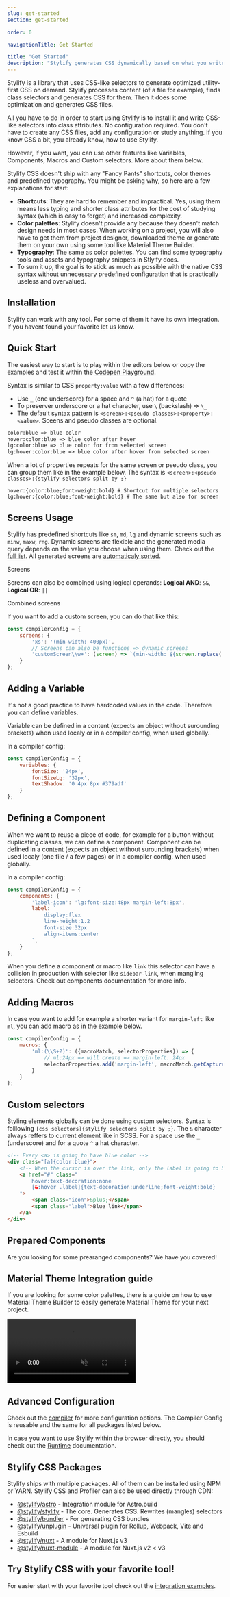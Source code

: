 ```yaml
---
slug: get-started
section: get-started

order: 0

navigationTitle: Get Started

title: "Get Started"
description: "Stylify generates CSS dynamically based on what you write. Learn how to use it!"
---
```


Stylify is a library that uses CSS-like selectors to generate optimized utility-first CSS on demand.
Stylify processes content (of a file for example), finds class selectors and generates CSS for them. Then it does some optimization and generates CSS files.

All you have to do in order to start using Stylify is to install it and write CSS-like selectors into class attributes. No configuration required. You don't have to create any CSS files, add any configuration or study anything. If you know CSS a bit, you already know, how to use Stylify.

However, if you want, you can use other features like Variables, Components, Macros and Custom selectors. More about them below.

Stylify CSS doesn't ship with any "Fancy Pants" shortcuts, color themes and predefined typography. You might be asking why, so here are a few explanations for start:
- **Shortcuts**: They are hard to remember and impractical. Yes, using them means less typing and shorter class attributes for the cost of studying syntax (which is easy to forget) and increased complexity.
- **Color palettes**: Stylify doesn't provide any because they doesn't match design needs in most cases. When working on a project, you will also have to get them from project designer, downloaded theme or generate them on your own using some tool like <nuxt-link to="/snippets/snippets/material-theme">Material Theme Builder</nuxt-link>.
- **Typography**: The same as color palettes. You can find some <nuxt-link to="/snippets/assets/fonts">typography tools and assets</nuxt-link> and <nuxt-link to="/snippets/snippets/stylify#variables">typography snippets</nuxt-link> in Stlyify docs.
- To sum it up, the goal is to stick as much as possible with the native CSS syntax without unnecessary predefined configuration that is practically useless and overvalued.

## Installation

Stylify can work with any tool. For some of them it have its own integration. If you havent found your favorite let us know.

<integration-blocks></integration-blocks>

## Quick Start
The easiest way to start is to play within the editors below or copy the examples and test it within the <a href="https://codepen.io/Machy8/pen/Bawpvdy?editors=1010" target="blank" rel="noopener nofollow">Codepen Playground</a>.

<nuxt-link to="/docs/stylify/compiler#syntax">Syntax</nuxt-link> is similar to CSS `property:value` with a few differences:
- Use `_` (one underscore) for a space and `^` (a hat) for a quote
- To preserver underscore or a hat character, use `\` (backslash) => `\_`
- The default syntax pattern is `<screen>:<pseudo classes>:<property>:<value>`. Sceens and pseudo classes are optional.

```html
color:blue => blue color
hover:color:blue => blue color after hover
lg:color:blue => blue color for from selected screen
lg:hover:color:blue => blue color after hover from selected screen
```

When a lot of properties repeats for the same screen or pseudo class, you can group them like in the example below. The syntax is `<screen>:<pseudo classes>:{stylify selectors split by ;}`

```
hover:{color:blue;font-weight:bold} # Shortcut for multiple selectors
lg:hover:{color:blue;font-weight:bold} # The same but also for screen
```

<!-- stylify-ignore -->
<get-started-selectors layout="column"></get-started-selectors>
<!-- /stylify-ignore -->

## Screens Usage
Stylify has predefined shortcuts like `sm`, `md`, `lg` and dynamic screens such as `minw`, `maxw`, `rng`. <nuxt-link to="/docs/stylify/compiler#screens">Dynamic screens</nuxt-link> are flexible and the generated media query depends on the value you choose when using them.
Check out the [full list](/docs/stylify/native-preset#screens). All generated screens are [automaticaly sorted](/docs/stylify/compiler#logical-operands-in-screens).


<!-- stylify-ignore -->
<example-editor layout="column" class="min-height:220px">
<div class="font-size:12px minw768px:font-size:32px lg:font-size:24px">
	Screens
</div>
</example-editor>
<!-- /stylify-ignore -->

Screens can also be combined using logical operands: **Logical AND**: `&&`, **Logical OR**: `||`

<!-- stylify-ignore -->
<example-editor layout="column" class="min-height:220px">
<div class="lg||landscape:color:orange sm&&dark:color:grey lg&&dark:color:white">
	Combined screens
</div>
</example-editor>
<!-- /stylify-ignore -->

If you want to add a custom screen, you can do that like this:
```js
const compilerConfig = {
	screens: {
		'xs': '(min-width: 400px)',
		// Screens can also be functions => dynamic screens
		'customScreen\\w+': (screen) => `(min-width: ${screen.replace('customScreen', '')})`
	}
};
```

## Adding a Variable
It's not a good practice to have hardcoded values in the code. Therefore you can <nuxt-link to="/docs/stylify/compiler#variables">define variables</nuxt-link>.

Variable can be defined in a content (expects an object without surounding brackets) when used localy or in a compiler config, when used globally.

<get-started-variables layout="column"></get-started-variables>

In a compiler config:
```js
const compilerConfig = {
	variables: {
		fontSize: '24px',
		fontSizeLg: '32px',
		textShadow: '0 4px 8px #379adf'
	}
};
```

## Defining a Component
When we want to reuse a piece of code, for example for a button without duplicating classes, we can <nuxt-link to="/docs/stylify/compiler#components">define a component</nuxt-link>. Component can be defined in a content (expects an object without surounding brackets) when used localy (one file / a few pages) or in a compiler config, when used globally.

<get-started-components layout="column"></get-started-components>

In a compiler config:
```js
const compilerConfig = {
	components: {
		'label-icon': 'lg:font-size:48px margin-left:8px',
		label: `
			display:flex
			line-height:1.2
			font-size:32px
			align-items:center
		`,
	}
};
```

<note>
When you define a component or macro like <code>link</code> this selector can have a collision in production with selector like <code>sidebar-link</code>, when mangling selectors. Check out components documentation for <nuxt-link to="/docs/stylify/compiler#components">more info</nuxt-link>.
</note>


## Adding Macros
In case you want to add for example a shorter variant for `margin-left` like `ml`, you can <nuxt-link to="/docs/stylify/compiler#macros">add macro</nuxt-link> as in the example below.

```js
const compilerConfig = {
	macros: {
		'ml:(\\S+?)': ({macroMatch, selectorProperties}) => {
			// ml:24px => will create => margin-left: 24px
			selectorProperties.add('margin-left', macroMatch.getCapture(0));
		}
	}
};
```

## Custom selectors
Styling elements globally can be done using <nuxt-link to="/docs/stylify/compiler#customselectors">custom selectors</nuxt-link>.
Syntax is folllowing `[css selectors]{stylify selectors split by ;}`.
The `&` character always reffers to current element like in SCSS.
For a space use the `_` (underscore) and for a quote `^` a hat character.

```html
<!-- Every <a> is going to have blue color -->
<div class="[a]{color:blue}">
	<!-- When the cursor is over the link, only the label is going to be underlined -->
	<a href="#" class="
		hover:text-decoration:none
		[&:hover_.label]{text-decoration:underline;font-weight:bold}
	">
		<span class="icon">&plus;</span>
		<span class="label">Blue link</span>
	</a>
</div>
```

## Prepared Components
Are you looking for some prearanged components? We have you covered!

<ComponentsPreviewGrid></ComponentsPreviewGrid>

## Material Theme Integration guide
If you are looking for some color palettes, <nuxt-link to="/snippets/snippets/material-theme">there is a guide</nuxt-link> on how to use Material Theme Builder to easily generate Material Theme for your next project.

<video autoplay muted loop class="width:100% height:auto border-radius:8px">
	<source src="/videos/material-theme-builder.mp4" type="video/mp4" />
</video>

## Advanced Configuration
Check out the [compiler](/docs/stylify/compiler) for more configuration options. The Compiler Config is reusable and the same for all packages listed below.

In case you want to use Stylify within the browser directly, you should check out the [Runtime](/docs/stylify/runtime) documentation.

## Stylify CSS Packages
Stylify ships with multiple packages. All of them can be installed using NPM or YARN. Stylify CSS and Profiler can also be used directly through CDN:

- [@stylify/astro](/docs/astro) - Integration module for Astro.build
- [@stylify/stylify](/docs/stylify) - The core. Generates CSS. Rewrites (mangles) selectors
- [@stylify/bundler](/docs/bundler) - For generating CSS bundles
- [@stylify/unplugin](/docs/unplugin) - Universal plugin for Rollup, Webpack, Vite and Esbuild
- [@stylify/nuxt](/docs/nuxt) - A module for Nuxt.js v3
- [@stylify/nuxt-module](/docs/nuxt-module) - A module for Nuxt.js v2 < v3

## Try Stylify CSS with your favorite tool!

For easier start with your favorite tool check out the [integration examples](/docs/integrations).

<integration-blocks />
